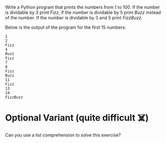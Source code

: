 Write a Python program that prints the numbers from 1 to 100.
If the number is dividable by 3 print *Fizz*, if the number is dividable by 5 print *Buzz* instead of the number.
If the number is dividable by 3 and 5 print *FizzBuzz*.

Below is the output of the program for the first 15 numbers:

    1
    2
    Fizz
    4
    Buzz
    Fizz
    7
    8
    Fizz
    Buzz
    11
    Fizz
    13
    14
    FizzBuzz

# Optional Variant (quite difficult ☠️)
Can you use a list comprehension to solve this exercise?
